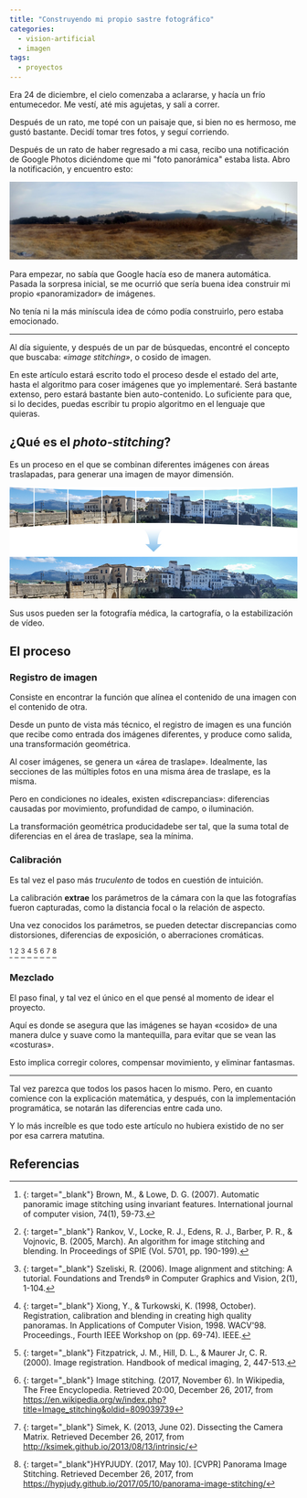 ```yaml
---
title: "Construyendo mi propio sastre fotográfico"
categories:
  - vision-artificial
  - imagen
tags:
  - proyectos
---
```


Era 24 de diciembre, el cielo comenzaba a aclararse, y hacía un frío entumecedor. Me vestí, até mis agujetas, y salí a correr.

Después de un rato, me topé con un paisaje que, si bien no es hermoso, me gustó bastante. Decidí tomar tres fotos, y seguí corriendo.

Después de un rato de haber regresado a mi casa, recibo una notificación de Google Photos diciéndome que mi "foto panorámica" estaba lista. Abro la notificación, y encuentro esto:

![Paisaje](/images/posts/foto-stitching/san-rafael-tlalmanalco.jpg)

Para empezar, no sabía que Google hacía eso de manera automática. Pasada la sorpresa inicial, se me ocurrió que sería buena idea construir mi propio «panoramizador» de imágenes.

No tenía ni la más miníscula idea de cómo podía construirlo, pero estaba emocionado.

---------

Al día siguiente, y después de un par de búsquedas, encontré el concepto que buscaba: *«image stitching»*, o cosido de imagen.

En este artículo estará escrito todo el proceso desde el estado del arte, hasta el algoritmo para coser imágenes que yo implementaré. Será bastante extenso, pero estará bastante bien auto-contenido. Lo suficiente para que, si lo decides, puedas escribir tu propio algoritmo en el lenguaje que quieras.

## ¿Qué es el *photo-stitching*?

Es un proceso en el que se combinan diferentes imágenes con áreas traslapadas, para generar una imagen de mayor dimensión.

![Ejemplo de photo-stitching](/images/posts/foto-stitching/foto-stitching.jpg)

Sus usos pueden ser la fotografía médica, la cartografía, o la estabilización de vídeo.

## El proceso

### Registro de imagen

Consiste en encontrar la función que alínea el contenido de una imagen con el contenido de otra.

Desde un punto de vista más técnico, el registro de imagen es una función que recibe como entrada dos imágenes diferentes, y produce como salida, una transformación geométrica.

Al coser imágenes, se genera un «área de traslape». Idealmente, las secciones de las múltiples fotos en una misma área de traslape, es la misma.

Pero en condiciones no ideales, existen «discrepancias»: diferencias causadas por movimiento, profundidad de campo, o iluminación.

La transformación geométrica producidadebe ser tal, que la suma total de diferencias en el área de traslape, sea la mínima.

### Calibración

Es tal vez el paso más *truculento* de todos en cuestión de intuición.

La calibración **extrae** los parámetros de la cámara con la que las fotografías fueron capturadas, como la distancia focal o la relación de aspecto.

Una vez conocidos los parámetros, se pueden detectar discrepancias como distorsiones, diferencias de exposición, o aberraciones cromáticas.

[^fn1]
[^fn2]
[^fn3]
[^fn4]
[^fn5]
[^fn6]
[^fn7]
[^fn8]

### Mezclado

El paso final, y tal vez el único en el que pensé al momento de idear el proyecto.

Aquí es donde se asegura que las imágenes se hayan «cosido» de una manera dulce y suave como la mantequilla, para evitar que se vean las «costuras».

Esto implica corregir colores, compensar movimiento, y eliminar fantasmas.

---------

Tal vez parezca que todos los pasos hacen lo mismo. Pero, en cuanto comience con la explicación matemática, y después, con la implementación programática, se notarán las diferencias entre cada uno.

Y lo más increíble es que todo este artículo no hubiera existido de no ser por esa carrera matutina.

## Referencias

[^fn1]: [<i class="fa fa-link" aria-hidden="true"></i>](http://matthewalunbrown.com/papers/ijcv2007.pdf){: target="_blank"} Brown, M., & Lowe, D. G. (2007). Automatic panoramic image stitching using invariant features. International journal of computer vision, 74(1), 59-73.

[^fn2]: [<i class="fa fa-link" aria-hidden="true"></i>](http://citeseerx.ist.psu.edu/viewdoc/download?doi=10.1.1.96.6746&rep=rep1&type=pdf){: target="_blank"} Rankov, V., Locke, R. J., Edens, R. J., Barber, P. R., & Vojnovic, B. (2005, March). An algorithm for image stitching and blending. In Proceedings of SPIE (Vol. 5701, pp. 190-199).

[^fn3]: [<i class="fa fa-link" aria-hidden="true"></i>](https://pdfs.semanticscholar.org/2b0c/9c57572b156680e10f711b13ae205849493d.pdf){: target="_blank"} Szeliski, R. (2006). Image alignment and stitching: A tutorial. Foundations and Trends® in Computer Graphics and Vision, 2(1), 1-104.

[^fn4]: [<i class="fa fa-link" aria-hidden="true"></i>](http://www.cs.cmu.edu/~yx/papers/pstitcher.pdf){: target="_blank"} Xiong, Y., & Turkowski, K. (1998, October). Registration, calibration and blending in creating high quality panoramas. In Applications of Computer Vision, 1998. WACV'98. Proceedings., Fourth IEEE Workshop on (pp. 69-74). IEEE.

[^fn5]: [<i class="fa fa-link" aria-hidden="true"></i>](http://citeseerx.ist.psu.edu/viewdoc/download?doi=10.1.1.464.5408&rep=rep1&type=pdf){: target="_blank"} Fitzpatrick, J. M., Hill, D. L., & Maurer Jr, C. R. (2000). Image registration. Handbook of medical imaging, 2, 447-513.

[^fn6]: [<i class="fa fa-link" aria-hidden="true"></i>](https://en.wikipedia.org/w/index.php?title=Image_stitching&oldid=809039739){: target="_blank"} Image stitching. (2017, November 6). In Wikipedia, The Free Encyclopedia. Retrieved 20:00, December 26, 2017, from https://en.wikipedia.org/w/index.php?title=Image_stitching&oldid=809039739

[^fn7]: [<i class="fa fa-link" aria-hidden="true"></i>](http://ksimek.github.io/2012/08/14/decompose/){: target="_blank"} Simek, K. (2013, June 02). Dissecting the Camera Matrix. Retrieved December 26, 2017, from http://ksimek.github.io/2013/08/13/intrinsic/

[^fn8]: [<i class="fa fa-link" aria-hidden="true"></i>](https://hypjudy.github.io/2017/05/10/panorama-image-stitching/){: target="_blank"}HYPJUDY. (2017, May 10). [CVPR] Panorama Image Stitching. Retrieved December 26, 2017, from https://hypjudy.github.io/2017/05/10/panorama-image-stitching/